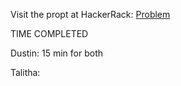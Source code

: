 Visit the propt at HackerRack: [Problem](https://www.hackerrank.com/challenges/alternating-characters/problem?h_l=interview&playlist_slugs%5B%5D=interview-preparation-kit&playlist_slugs%5B%5D=strings
)

TIME COMPLETED

Dustin: 15 min for both

Talitha:
